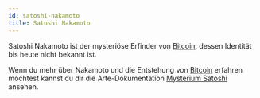 ```yaml
---
id: satoshi-nakamoto
title: Satoshi Nakamoto
---
```


Satoshi Nakamoto ist der mysteriöse Erfinder von [Bitcoin](../b/bitcoin), dessen Identität bis heute nicht bekannt ist.

Wenn du mehr über Nakamoto und die Entstehung von [Bitcoin](../b/bitcoin) erfahren möchtest kannst du dir die Arte-Dokumentation [Mysterium Satoshi](https://www.arte.tv/de/videos/RC-021581/mysterium-satoshi/) ansehen.

